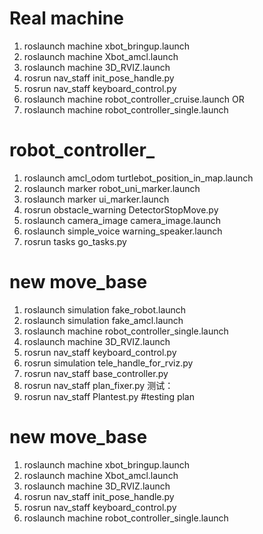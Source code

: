 # Real machine 
1. roslaunch machine xbot_bringup.launch
2. roslaunch machine Xbot_amcl.launch
3. roslaunch machine 3D_RVIZ.launch
4. rosrun nav_staff init_pose_handle.py
5. rosrun nav_staff keyboard_control.py
6. roslaunch machine robot_controller_cruise.launch
OR
6. roslaunch machine robot_controller_single.launch


# robot_controller_
1. roslaunch amcl_odom turtlebot_position_in_map.launch
2. roslaunch marker robot_uni_marker.launch
3. roslaunch marker ui_marker.launch
4. rosrun obstacle_warning DetectorStopMove.py 
5. roslaunch camera_image camera_image.launch 
6. roslaunch simple_voice warning_speaker.launch
7. rosrun tasks go_tasks.py


# new move_base
1. roslaunch simulation fake_robot.launch
2. roslaunch simulation fake_amcl.launch
3. roslaunch machine robot_controller_single.launch
4. roslaunch machine 3D_RVIZ.launch
5. rosrun nav_staff keyboard_control.py
6. rosrun simulation tele_handle_for_rviz.py
7. rosrun nav_staff base_controller.py
8. rosrun nav_staff plan_fixer.py
测试：
8. rosrun nav_staff Plantest.py #testing plan

# new move_base
1. roslaunch machine xbot_bringup.launch
2. roslaunch machine Xbot_amcl.launch
3. roslaunch machine 3D_RVIZ.launch
4. rosrun nav_staff init_pose_handle.py
5. rosrun nav_staff keyboard_control.py
6. roslaunch machine robot_controller_single.launch

